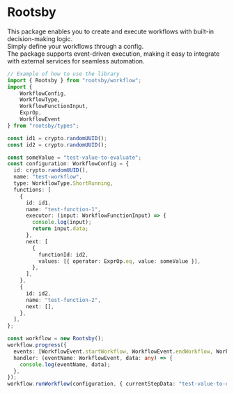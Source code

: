 # Rootsby
This package enables you to create and execute workflows with built-in decision-making logic. <br/>
Simply define your workflows through a config. <br/>
The package supports event-driven execution, making it easy to integrate with external services for seamless automation.<br/>

```typescript
// Example of how to use the library
import { Rootsby } from "rootsby/workflow";
import { 
    WorkflowConfig, 
    WorkflowType, 
    WorkflowFunctionInput, 
    ExprOp, 
    WorkflowEvent 
} from "rootsby/types";

const id1 = crypto.randomUUID();
const id2 = crypto.randomUUID();

const someValue = "test-value-to-evaluate";
const configuration: WorkflowConfig = {
  id: crypto.randomUUID(),
  name: "test-workflow",
  type: WorkflowType.ShortRunning,
  functions: [
    {
      id: id1,
      name: "test-function-1",
      executor: (input: WorkflowFunctionInput) => {
        console.log(input);
        return input.data;
      },
      next: [
        {
          functionId: id2,
          values: [{ operator: ExprOp.eq, value: someValue }],
        },
      ],
    },
    {
      id: id2,
      name: "test-function-2",
      next: [],
    },
  ],
};

const workflow = new Rootsby();
workflow.progress({
  events: [WorkflowEvent.startWorkflow, WorkflowEvent.endWorkflow, WorkflowEvent.startStep, WorkflowEvent.endStep],
  handler: (eventName: WorkflowEvent, data: any) => {
    console.log(eventName, data);
  },
});
workflow.runWorkflow(configuration, { currentStepData: "test-value-to-evaluate" });

```
